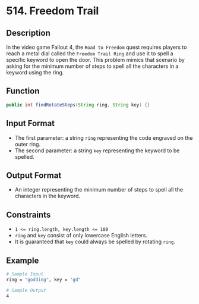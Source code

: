 # 514. Freedom Trail

## Description

In the video game Fallout 4, the `Road to Freedom` quest requires players to reach a metal dial called the `Freedom Trail Ring` and use it to spell a specific keyword to open the door. This problem mimics that scenario by asking for the minimum number of steps to spell all the characters in a keyword using the ring.

## Function

```java
public int findRotateSteps(String ring, String key) {}
```

## Input Format

- The first parameter: a string `ring` representing the code engraved on the outer ring.
- The second parameter: a string `key` representing the keyword to be spelled.

## Output Format

- An integer representing the minimum number of steps to spell all the characters in the keyword.

## Constraints

- `1 <= ring.length, key.length <= 100`
- `ring` and `key` consist of only lowercase English letters.
- It is guaranteed that `key` could always be spelled by rotating `ring`.

## Example

```bash
# Sample Input
ring = "godding", key = "gd"

# Sample Output
4
```
